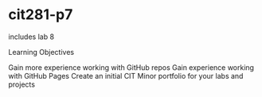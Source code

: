 # cit281-p7
includes lab 8

Learning Objectives

Gain more experience working with GitHub repos
Gain experience working with GitHub Pages
Create an initial CIT Minor portfolio for your labs and projects
